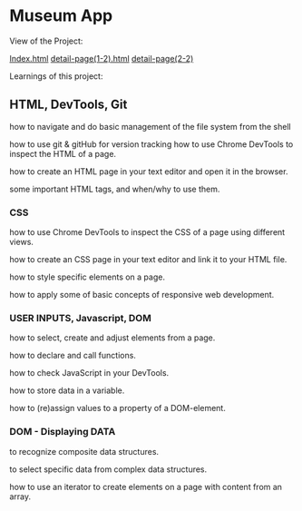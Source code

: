 # Museum App

View of the Project:

[Index.html](../images/readme/index.png)
[detail-page(1-2).html](../images/readme/detail1.png)
[detail-page(2-2)](../images/readme/detail2.png)

Learnings of this project:

## HTML, DevTools, Git
how to navigate and do basic management of the file system from the shell

how to use git & gitHub for version tracking
how to use Chrome DevTools to inspect the HTML of a page.

how to create an HTML page in your text editor and open it in the browser.

some important HTML tags, and when/why to use them.


### CSS
how to use Chrome DevTools to inspect the CSS of a page using different views.

how to create an CSS page in your text editor and link it to your HTML file.

how to style specific elements on a page.

how to apply some of basic concepts of responsive web development.

### USER INPUTS, Javascript, DOM
how to select, create and adjust elements from a page.

how to declare and call functions.

how to check JavaScript in your DevTools.

how to store data in a variable.

how to (re)assign values to a property of a DOM-element.

### DOM - Displaying DATA
to recognize composite data structures.

to select specific data from complex data structures.

how to use an iterator to create elements on a page with content from an array.
